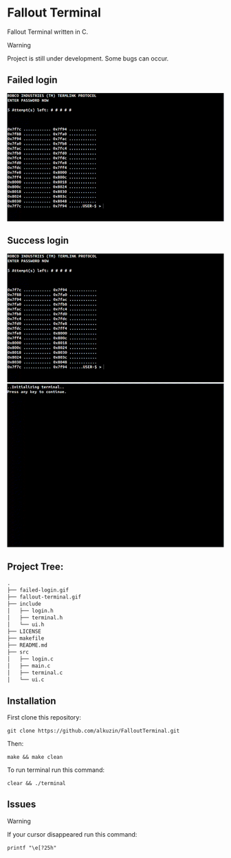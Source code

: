 # Fallout Terminal

Fallout Terminal written in C.

> [!WARNING]
> Project is still under development. Some bugs can occur.

## Failed login
<img src="failed-login.gif">

## Success login
<img src="success-login.gif">
<br>
<img src="fallout-terminal.gif">


## Project Tree:
```
.
├── failed-login.gif
├── fallout-terminal.gif
├── include
│   ├── login.h
│   ├── terminal.h
│   └── ui.h
├── LICENSE
├── makefile
├── README.md
├── src
│   ├── login.c
│   ├── main.c
│   ├── terminal.c
│   └── ui.c
```
## Installation
First clone this repository:
```console
git clone https://github.com/alkuzin/FalloutTerminal.git
```
Then:
```console
make && make clean
```
To run terminal run this command:
```console
clear && ./terminal
```
## Issues
> [!WARNING]
> If your cursor disappeared run this command:
```console
printf "\e[?25h"
```